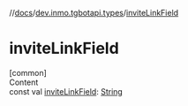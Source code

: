 //[docs](../../index.md)/[dev.inmo.tgbotapi.types](index.md)/[inviteLinkField](invite-link-field.md)



# inviteLinkField  
[common]  
Content  
const val [inviteLinkField](invite-link-field.md): [String](https://kotlinlang.org/api/latest/jvm/stdlib/kotlin/-string/index.html)  



